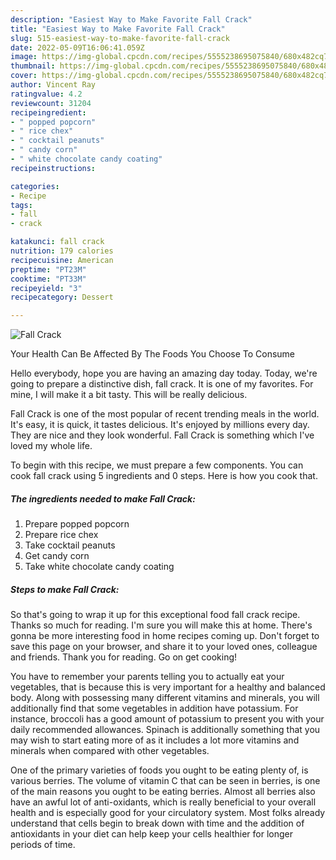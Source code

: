```yaml
---
description: "Easiest Way to Make Favorite Fall Crack"
title: "Easiest Way to Make Favorite Fall Crack"
slug: 515-easiest-way-to-make-favorite-fall-crack
date: 2022-05-09T16:06:41.059Z
image: https://img-global.cpcdn.com/recipes/5555238695075840/680x482cq70/fall-crack-recipe-main-photo.jpg
thumbnail: https://img-global.cpcdn.com/recipes/5555238695075840/680x482cq70/fall-crack-recipe-main-photo.jpg
cover: https://img-global.cpcdn.com/recipes/5555238695075840/680x482cq70/fall-crack-recipe-main-photo.jpg
author: Vincent Ray
ratingvalue: 4.2
reviewcount: 31204
recipeingredient:
- " popped popcorn"
- " rice chex"
- " cocktail peanuts"
- " candy corn"
- " white chocolate candy coating"
recipeinstructions:

categories:
- Recipe
tags:
- fall
- crack

katakunci: fall crack 
nutrition: 179 calories
recipecuisine: American
preptime: "PT23M"
cooktime: "PT33M"
recipeyield: "3"
recipecategory: Dessert

---
```



![Fall Crack](https://img-global.cpcdn.com/recipes/5555238695075840/680x482cq70/fall-crack-recipe-main-photo.jpg)

Your Health Can Be Affected By The Foods You Choose To Consume

Hello everybody, hope you are having an amazing day today. Today, we're going to prepare a distinctive dish, fall crack. It is one of my favorites. For mine, I will make it a bit tasty. This will be really delicious.



Fall Crack is one of the most popular of recent trending meals in the world. It's easy, it is quick, it tastes delicious. It's enjoyed by millions every day. They are nice and they look wonderful. Fall Crack is something which I've loved my whole life.


To begin with this recipe, we must prepare a few components. You can cook fall crack using 5 ingredients and 0 steps. Here is how you cook that.

<!--inarticleads1-->

##### The ingredients needed to make Fall Crack:

1. Prepare  popped popcorn
1. Prepare  rice chex
1. Take  cocktail peanuts
1. Get  candy corn
1. Take  white chocolate candy coating




<!--inarticleads2-->

##### Steps to make Fall Crack:





So that's going to wrap it up for this exceptional food fall crack recipe. Thanks so much for reading. I'm sure you will make this at home. There's gonna be more interesting food in home recipes coming up. Don't forget to save this page on your browser, and share it to your loved ones, colleague and friends. Thank you for reading. Go on get cooking!

You have to remember your parents telling you to actually eat your vegetables, that is because this is very important for a healthy and balanced body. Along with possessing many different vitamins and minerals, you will additionally find that some vegetables in addition have potassium. For instance, broccoli has a good amount of potassium to present you with your daily recommended allowances. Spinach is additionally something that you may wish to start eating more of as it includes a lot more vitamins and minerals when compared with other vegetables.

One of the primary varieties of foods you ought to be eating plenty of, is various berries. The volume of vitamin C that can be seen in berries, is one of the main reasons you ought to be eating berries. Almost all berries also have an awful lot of anti-oxidants, which is really beneficial to your overall health and is especially good for your circulatory system. Most folks already understand that cells begin to break down with time and the addition of antioxidants in your diet can help keep your cells healthier for longer periods of time.
